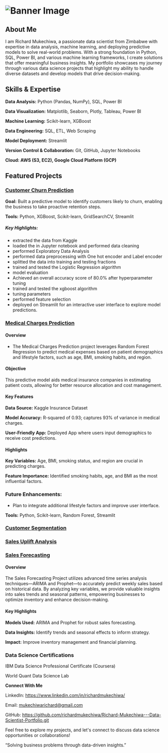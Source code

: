 # ![Banner Image](https://github.com/richardmukechiwa/Richard-Mukechiwa---Data-Scientist-Portfolio/blob/main/RichardMukechiwa-DataScientistBuildingSolutionsthroughData-ezgif.com-video-to-gif-converter.gif)


## **About Me**

I am Richard Mukechiwa, a passionate data scientist from Zimbabwe with expertise in data analysis, machine learning, and deploying predictive models to solve real-world problems. With a strong foundation in Python, SQL, Power BI, and various machine learning frameworks, I create solutions that offer meaningful business insights. My portfolio showcases my journey through various data science projects that highlight my ability to handle diverse datasets and develop models that drive decision-making.

## **Skills & Expertise**

**Data Analysis:** Python (Pandas, NumPy), SQL, Power BI

**Data Visualization:** Matplotlib, Seaborn, Plotly, Tableau, Power BI

**Machine Learning:** Scikit-learn, XGBoost

**Data Engineering:** SQL, ETL, Web Scraping

**Model Deployment:** Streamlit

**Version Control & Collaboration:** Git, GitHub, Jupyter Notebooks

**Cloud: AWS (S3, EC2), Google Cloud Platform (GCP)**

## **Featured Projects**

### [Customer Churn Prediction](https://github.com/richardmukechiwa/Churn-Prediction-Classification-Model.git)
   
**Goal:** Built a predictive model to identify customers likely to churn, enabling the business to take proactive retention steps.

**Tools:** Python, XGBoost, Scikit-learn, GridSearchCV, Streamlit

##### **Key Highlights:**
- extracted the data from Kaggle
- loaded the in Jupyter notebook  and performed data cleaning
- performed Exploratory Data Analysis
- performed data preprocessing with One hot encoder and Label encoder
- splitted the data into training and testing fractions
- trained  and tested the Logistic Regression algorithm
- model evaluation
- Achieved an overall accuracy score of 80.0% after hyperparameter tuning
- trained and tested the xgboost algorithm
- tuning parameters
- performed feature selection
- deployed on Streamlit for an interactive user interface to explore model predictions.


### [Medical Charges Prediction](https://github.com/richardmukechiwa/Medical_Charges-Prediction-Random-Forest-Regression.git)

#### Overview

- The Medical Charges Prediction project leverages Random Forest Regression to predict medical expenses based on patient demographics and lifestyle factors, such as age, BMI, smoking habits, and region.

#### Objective

This predictive model aids medical insurance companies in estimating patient costs, allowing for better resource allocation and cost management.

#### Key Features

**Data Source:** Kaggle Insurance Dataset

**Model Accuracy:** R-squared of 0.93; captures 93% of variance in medical charges.

**User-Friendly App:** Deployed App where users input demographics to receive cost predictions.

#### Highlights

**Key Variables:** Age, BMI, smoking status, and region are crucial in predicting charges.

**Feature Importance:** Identified smoking habits, age, and BMI as the most influential factors.

### Future Enhancements:  

- Plan to integrate additional lifestyle factors and improve user interface.

**Tools:**  Python, Scikit-learn, Random Forest, Streamlit

### [Customer Segmentation](https://github.com/richardmukechiwa/Customer-Segmentation.git)

### [Sales Uplift Analysis](https://github.com/richardmukechiwa/Sales-Uplift-Analysis-for-Online-Retail-Causal-Impact-Analysis.git)

### [Sales Forecasting](https://github.com/richardmukechiwa/Sales-Forecasting-Time-Series)

#### Overview

The Sales Forecasting Project utilizes advanced time series analysis techniques—ARIMA and Prophet—to accurately predict weekly sales based on historical data. By analyzing key variables, we provide valuable insights into sales trends and seasonal patterns, empowering businesses to optimize inventory and enhance decision-making.

#### Key Highlights

**Models Used:** ARIMA and Prophet for robust sales forecasting.

**Data Insights:** Identify trends and seasonal effects to inform strategy.

**Impact:** Improve inventory management and financial planning.


### Data Science Certifications

IBM Data Science Professional Certificate (Coursera)

World Quant Data Science Lab



**Connect With Me**

LinkedIn: https://www.linkedin.com/in/richardmukechiwa/

Email: mukechiwarichard@gmail.com

GitHub: https://github.com/richardmukechiwa/Richard-Mukechiwa---Data-Scientist-Portfolio.git

Feel free to explore my projects, and let's connect to discuss data science opportunities or collaborations!

“Solving business problems through data-driven insights.”






